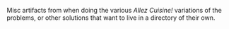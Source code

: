 Misc artifacts from when doing the various _Allez Cuisine!_ variations of the
problems, or other solutions that want to live in a directory of their own.
